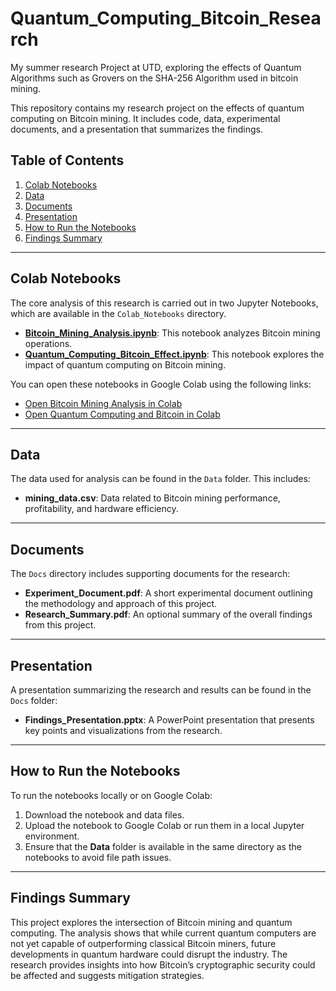 # Quantum_Computing_Bitcoin_Research
My summer research Project at UTD, exploring the effects of Quantum Algorithms such as Grovers on the SHA-256 Algorithm used in bitcoin mining. 

This repository contains my research project on the effects of quantum computing on Bitcoin mining. It includes code, data, experimental documents, and a presentation that summarizes the findings.

## Table of Contents
1. [Colab Notebooks](#colab-notebooks)
2. [Data](#data)
3. [Documents](#documents)
4. [Presentation](#presentation)
5. [How to Run the Notebooks](#how-to-run-the-notebooks)
6. [Findings Summary](#findings-summary)

---

## Colab Notebooks
The core analysis of this research is carried out in two Jupyter Notebooks, which are available in the `Colab_Notebooks` directory.

- **[Bitcoin_Mining_Analysis.ipynb](./Bitcoin_Mining_Anaylsis.ipynb)**: This notebook analyzes Bitcoin mining operations.
- **[Quantum_Computing_Bitcoin_Effect.ipynb](./Colab_Notebooks/Quantum_Computing_Bitcoin_Effect.ipynb)**: This notebook explores the impact of quantum computing on Bitcoin mining.

You can open these notebooks in Google Colab using the following links:

- [Open Bitcoin Mining Analysis in Colab](https://colab.research.google.com/github/your-username/Quantum_Computing_Bitcoin_Research/Bitcoin_Mining_Analysis.ipynb)
- [Open Quantum Computing and Bitcoin in Colab](https://colab.research.google.com/github/your-username/Quantum_Computing_Bitcoin_Research/Quantum_Computing_Bitcoin_Effect.ipynb)

---

## Data
The data used for analysis can be found in the `Data` folder. This includes:

- **mining_data.csv**: Data related to Bitcoin mining performance, profitability, and hardware efficiency.

---

## Documents
The `Docs` directory includes supporting documents for the research:

- **Experiment_Document.pdf**: A short experimental document outlining the methodology and approach of this project.
- **Research_Summary.pdf**: An optional summary of the overall findings from this project.

---

## Presentation
A presentation summarizing the research and results can be found in the `Docs` folder:

- **Findings_Presentation.pptx**: A PowerPoint presentation that presents key points and visualizations from the research.

---

## How to Run the Notebooks
To run the notebooks locally or on Google Colab:
1. Download the notebook and data files.
2. Upload the notebook to Google Colab or run them in a local Jupyter environment.
3. Ensure that the **Data** folder is available in the same directory as the notebooks to avoid file path issues.

---

## Findings Summary
This project explores the intersection of Bitcoin mining and quantum computing. The analysis shows that while current quantum computers are not yet capable of outperforming classical Bitcoin miners, future developments in quantum hardware could disrupt the industry. The research provides insights into how Bitcoin’s cryptographic security could be affected and suggests mitigation strategies.
